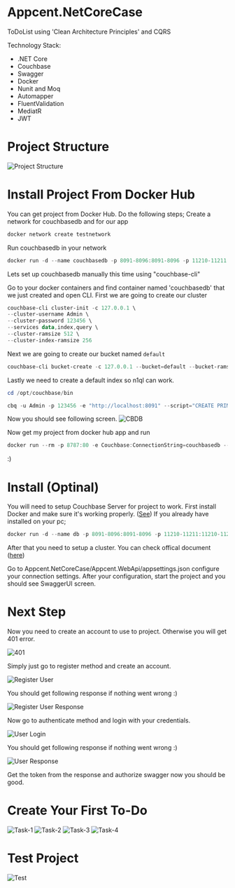 # Appcent.NetCoreCase

 ToDoList using 'Clean Architecture Principles' and CQRS

Technology Stack:
- .NET Core
- Couchbase
- Swagger
- Docker
- Nunit and Moq
- Automapper
- FluentValidation
- MediatR
- JWT

# Project Structure

![Project Structure](./doc/images/project_layers.PNG)

# Install Project From Docker Hub

You can get project from Docker Hub. Do the following steps;
Create a network for couchbasedb and for our app
```PowerShell
docker network create testnetwork
```

Run couchbasedb in your network
```PowerShell
docker run -d --name couchbasedb -p 8091-8096:8091-8096 -p 11210-11211:11210-11211 --network=testnetwork couchbase
```
Lets set up couchbasedb manually this time using "couchbase-cli"

Go to your docker containers and find container named 'couchbasedb' that we just created and open CLI. First we are going to create our cluster

```PowerShell
couchbase-cli cluster-init -c 127.0.0.1 \
--cluster-username Admin \
--cluster-password 123456 \
--services data,index,query \
--cluster-ramsize 512 \
--cluster-index-ramsize 256
```
Next we are going to create our bucket named `default`
```PowerShell
couchbase-cli bucket-create -c 127.0.0.1 --bucket=default --bucket-ramsize=200 --bucket-type=couchbase -u Admin -p 123456
```
Lastly we need to create a default index so n1ql can work.
```PowerShell
cd /opt/couchbase/bin
```
```PowerShell
cbq -u Admin -p 123456 -e "http://localhost:8091" --script="CREATE PRIMARY INDEX ON default"
```

Now you should see following screen.
![CBDB](./doc/images/couchbasedb.PNG)

Now get my project from docker hub app and run
```PowerShell
docker run --rm -p 8787:80 -e Couchbase:ConnectionString=couchbasedb --network=testnetwork aserefoglu/appcent:v1
```
:)

# Install (Optinal)

You will need to setup Couchbase Server for project to work. First install Docker and make sure it's working properly. ([See](https://www.docker.com/get-started)) If you already have installed on your pc;

```PowerShell
docker run -d --name db -p 8091-8096:8091-8096 -p 11210-11211:11210-11211 couchbase
```

After that you need to setup a cluster. You can check offical document ([here](https://docs.couchbase.com/server/current/install/getting-started-docker.html))

Go to Appcent.NetCoreCase/Appcent.WebApi/appsettings.json configure your connection settings. After your configuration, start the project and you should see SwaggerUI screen.

# Next Step

Now you need to create an account to use to project. Otherwise you will get 401 error.

![401](./doc/images/not-authorized.PNG)

Simply just go to register method and create an account.

![Register User](./doc/images/register-user.PNG)

You should get following response if nothing went wrong :)

![Register User Response](./doc/images/register-user-response.PNG)

Now go to authenticate method and login with your credentials.

![User Login](./doc/images/user-login.PNG)

You should get following response if nothing went wrong :)

![User Response](./doc/images/user-login-response.PNG)

Get the token from the response and authorize swagger now you should be good.

# Create Your First To-Do

![Task-1](./doc/images/create-task.PNG)
![Task-2](./doc/images/create-task-response.PNG)
![Task-3](./doc/images/getall-todolist-byuser.PNG)
![Task-4](./doc/images/getall-todo.PNG)

# Test Project

![Test](./doc/images/test.PNG)


